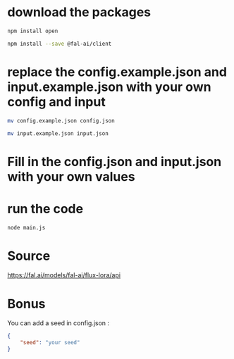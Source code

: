 # download the packages

```bash
npm install open

npm install --save @fal-ai/client
```

# replace the config.example.json and input.example.json with your own config and input

```bash
mv config.example.json config.json

mv input.example.json input.json
```

# Fill in the config.json and input.json with your own values

# run the code

```bash
node main.js
```

# Source

https://fal.ai/models/fal-ai/flux-lora/api

# Bonus

You can add a seed in config.json :

```json
{
	"seed": "your seed"
}
```
